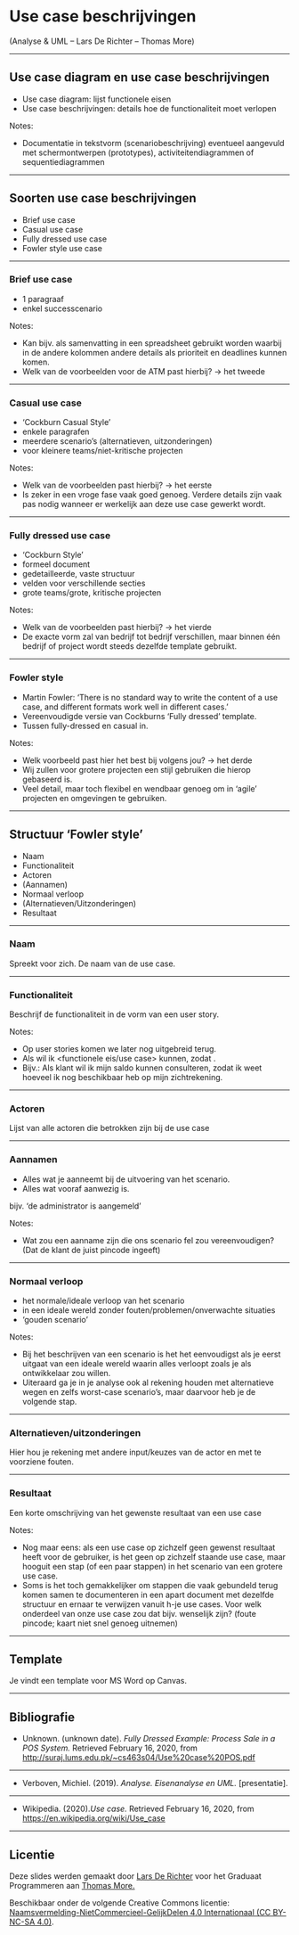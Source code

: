 # Use case beschrijvingen

(Analyse & UML – Lars De Richter – Thomas More)

---

## Use case diagram en use case beschrijvingen

- Use case diagram: lijst functionele eisen
- Use case beschrijvingen: details hoe de functionaliteit moet verlopen

Notes:

- Documentatie in tekstvorm (scenariobeschrijving) eventueel aangevuld met schermontwerpen (prototypes), activiteitendiagrammen of sequentiediagrammen

---

## Soorten use case beschrijvingen

- Brief use case
- Casual use case
- Fully dressed use case
- Fowler style use case

---

### Brief use case

- 1 paragraaf
- enkel successcenario

Notes:

- Kan bijv. als samenvatting in een spreadsheet gebruikt worden waarbij in de andere kolommen andere details als prioriteit en deadlines kunnen komen.
- Welk van de voorbeelden voor de ATM past hierbij? -> het tweede

---

### Casual use case

- ‘Cockburn Casual Style’
- enkele paragrafen
- meerdere scenario’s (alternatieven, uitzonderingen)
- voor kleinere teams/niet-kritische projecten

Notes:

- Welk van de voorbeelden past hierbij? -> het eerste
- Is zeker in een vroge fase vaak goed genoeg. Verdere details zijn vaak pas nodig wanneer er werkelijk aan deze use case gewerkt wordt.

---

### Fully dressed use case

- ‘Cockburn Style’
- formeel document
- gedetailleerde, vaste structuur
- velden voor verschillende secties
- grote teams/grote, kritische projecten

Notes:

- Welk van de voorbeelden past hierbij? -> het vierde
- De exacte vorm zal van bedrijf tot bedrijf verschillen, maar binnen één bedrijf of project wordt steeds dezelfde template gebruikt.

---

### Fowler style

- Martin Fowler: ‘There is no standard way to write the content of a use case, and different formats work well in different cases.’
- Vereenvoudigde versie van Cockburns ‘Fully dressed’ template.
- Tussen fully-dressed en casual in.

Notes:

- Welk voorbeeld past hier het best bij volgens jou? -> het derde
- Wij zullen voor grotere projecten een stijl gebruiken die hierop gebaseerd is.
- Veel detail, maar toch flexibel en wendbaar genoeg om in ‘agile’ projecten en omgevingen te gebruiken.

---

## Structuur ‘Fowler style’

- Naam
- Functionaliteit
- Actoren
- (Aannamen)
- Normaal verloop
- (Alternatieven/Uitzonderingen)
- Resultaat

---

### Naam

Spreekt voor zich. De naam van de use case.

---

### Functionaliteit

Beschrijf de functionaliteit in de vorm van een user story.

Notes:

- Op user stories komen we later nog uitgebreid terug.
- Als <rol> wil ik <functionele eis/use case> kunnen, zodat <beoogd resultaat>.
- Bijv.: Als klant wil ik mijn saldo kunnen consulteren, zodat ik weet hoeveel ik nog beschikbaar heb op mijn zichtrekening.

---

### Actoren

Lijst van alle actoren die betrokken zijn bij de use case

---

### Aannamen

- Alles wat je aanneemt bij de uitvoering van het scenario.
- Alles wat vooraf aanwezig is.

bijv. ‘de administrator is aangemeld’

Notes:

- Wat zou een aanname zijn die ons scenario fel zou vereenvoudigen? (Dat de klant de juist pincode ingeeft)

---

### Normaal verloop

- het normale/ideale verloop van het scenario
- in een ideale wereld zonder fouten/problemen/onverwachte situaties
- ‘gouden scenario’

Notes:

- Bij het beschrijven van een scenario is het het eenvoudigst als je eerst uitgaat van een ideale wereld waarin alles verloopt zoals je als ontwikkelaar zou willen.
- Uiteraard ga je in je analyse ook al rekening houden met alternatieve wegen en zelfs worst-case scenario’s, maar daarvoor heb je de volgende stap.

---

### Alternatieven/uitzonderingen

Hier hou je rekening met andere input/keuzes van de actor en met te voorziene fouten.

---

### Resultaat

Een korte omschrijving van het gewenste resultaat van een use case

Notes:

- Nog maar eens: als een use case op zichzelf geen gewenst resultaat heeft voor de gebruiker, is het geen op zichzelf staande use case, maar hooguit een stap (of een paar stappen) in het scenario van een grotere use case.
- Soms is het toch gemakkelijker om stappen die vaak gebundeld terug komen samen te documenteren in een apart document met dezelfde structuur en ernaar te verwijzen vanuit h-je use cases. Voor welk onderdeel van onze use case zou dat bijv. wenselijk zijn? (foute pincode; kaart niet snel genoeg uitnemen)

---

## Template

Je vindt een template voor MS Word op Canvas.

---

## Bibliografie

- Unknown. (unknown date). _Fully Dressed Example: Process Sale in a POS System._ Retrieved February 16, 2020, from http://suraj.lums.edu.pk/~cs463s04/Use%20case%20POS.pdf

---

- Verboven, Michiel. (2019). _Analyse. Eisenanalyse en UML._ [presentatie].

---

- Wikipedia. (2020)._Use case._ Retrieved February 16, 2020, from https://en.wikipedia.org/wiki/Use_case

---

## Licentie

Deze slides werden gemaakt door [Lars De Richter](mailto:lars.derichter@thomasmore.be) voor het Graduaat Programmeren aan [Thomas More.](http://thomasmore.be)

Beschikbaar onder de volgende Creative Commons licentie: [Naamsvermelding-NietCommercieel-GelijkDelen 4.0 Internationaal (CC BY-NC-SA 4.0)](https://creativecommons.org/licenses/by-nc-sa/4.0/deed.nl).
